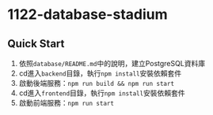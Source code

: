 # 1122-database-stadium

## Quick Start

1. 依照`database/README.md`中的說明，建立PostgreSQL資料庫
2. cd進入`backend`目錄，執行`npm install`安裝依賴套件
3. 啟動後端服務：`npm run build && npm run start`
4. cd進入`frontend`目錄，執行`npm install`安裝依賴套件
5. 啟動前端服務：`npm run start`